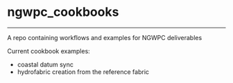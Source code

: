 # ngwpc_cookbooks

-----

A repo containing workflows and examples for NGWPC deliverables

Current cookbook examples:
- coastal datum sync
- hydrofabric creation from the reference fabric
